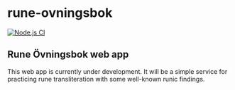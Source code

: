 # rune-ovningsbok

[![Node.js CI](https://github.com/tomaszgarbus/rune-ovningsbok/actions/workflows/node.js.yml/badge.svg)](https://github.com/tomaszgarbus/rune-ovningsbok/actions/workflows/node.js.yml)

## Rune Övningsbok web app

This web app is currently under development. It will be a simple service for
practicing rune transliteration with some well-known runic findings.
